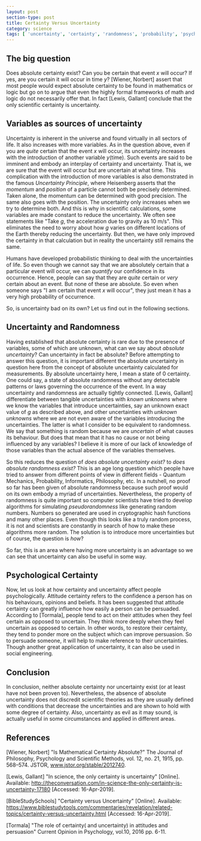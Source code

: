 ```yaml
---
layout: post
section-type: post
title: Certainty Versus Uncertainty
category: science 
tags: [ 'uncertainty', 'certainty', 'randomness', 'probability', 'psychology']
---
```


## The big question

Does absolute certainty exist? Can you be certain that event *x* will occur? If yes, are you certain 
it will occur in time *y*?
\[Wiener, Norbert] assert that most people would expect absolute certainty to be 
found in mathematics or logic but go on to argue that even the highly formal frameworks of math and logic do not necessarily offer that.
In fact \[Lewis, Gallant] conclude that the only scientific certainty is uncertainty.


## Variables as sources of uncertainty
Uncertainty is inherent in the universe and found virtually in all sectors of life. 
It also increases with more variables. As in the question above, even if you are *quite* certain
that the event *x* will occur, its uncertainty increases with the introduction of another variable *y*(time). Such events are 
said to be imminent and embody an interplay of certainty and uncertainty. That is, we are sure that the event will occur but are uncertain at what time. 
This complication with the introduction of more variables is also demonstrated in the famous *Uncertainty Principle*, where Heisenberg asserts that 
the *momentum* and *position* of a particle cannot both be precisely determined. 
Taken alone, the momentum can be determined with good precision. The same also goes with 
the position. The uncertainty only increases when we try to determine both. And this is why
in scientific calculations, some variables are made constant to reduce the uncertainty. We often see
statements like "Take *g*, the acceleration due to gravity as 10 m/s". This eliminates the need
to worry about how *g* varies on different locations of the Earth thereby reducing the uncertainty. But then, we 
have only improved the certainty in that calculation but in reality the uncertainty still remains the same.

Humans have developed probabilistic thinking to deal with the uncertainties of life. So even though we cannot say that
we are absolutely certain that a particular event will occur, we can *quantify* our confidence in its occurrence.
Hence, people can say that they are *quite* certain or *very* certain about an event. But none of these are absolute. 
So even when someone says "I am certain that event *x* will occur", they just mean it has a very high probability of occurrence.

 
So, is uncertainty bad on its own? Let us find out in the following sections.

## Uncertainty and Randomness
Having established that absolute certainty is rare due to the presence of variables, some of which are unknown, what
can we say about *absolute uncertainty*? Can uncertainty in fact be absolute? Before attempting to answer this question,
it is important different the absolute uncertainty in question here from the concept of absolute uncertainty calculated for measurements.
By absolute uncertainty here, I mean a state of 0 certainty. One could say, a state of absolute randomness without 
any detectable patterns or laws governing the occurrence of the event. In a way uncertainty and randomness are actually tightly connected.
\[Lewis, Gallant] differentiate between tangible uncertainties with *known unknowns* where we know the
variables that introduce uncertainties, say an unknown exact value of *g* as described above, and other 
uncertainties with *unknown unknowns* where we are not even aware of the variables introducing the uncertainties.
The latter is what I consider to be equivalent to randomness. We say that something is random because we are *uncertain* 
of what causes its behaviour. But does that mean that it has no cause or not being influenced by any variables?
I believe it is more of our lack of knowledge of those variables than the actual absence of the variables themselves. 

So this reduces the question of *does absolute uncertainty exist?* to *does absolute randomness exist?*
This is an age long question which people have tried to answer from different points of view in different fields - Quantum Mechanics, Probability,
Informatics, Philosophy, etc. In a nutshell, no proof so far has been given of absolute randomness because such proof 
would on its own embody a myriad of uncertainties. Nevertheless, the property of randomness is quite important so computer 
scientists have tried to develop algorithms for simulating *pseudorandomness* like generating random numbers. Numbers so generated are
used in cryptographic hash functions and many other places. Even though this looks like a truly random process, it is not and 
scientists are constantly in search of how to make these algorithms more random. The solution is to introduce more uncertainties but of course, the question is 
*how*?

So far, this is an area where having more uncertainty is an advantage so we can see that uncertainty can also be useful in some way.
 
 
## Psychological Certainty

Now, let us look at how certainty and uncertainty affect people psychologically. Attitude certainty refers to the 
confidence a person has on his behaviours, opinions and beliefs. It has been suggested that attitude certainty can greatly influence how easily
a person can be persuaded. According to \[Tormala], people tend to act on their attitudes when they feel certain as opposed to uncertain. They think more deeply when they feel uncertain as opposed to certain.
In other words, to restore their certainty, they tend to ponder more on the subject which can improve persuasion. So to persuade someone,
it will help to make reference to their uncertainties. Though another great application of uncertainty, it can also be used in social engineering.

## Conclusion
In conclusion, neither absolute certainty nor uncertainty exist (or at least have not been proven to). Nevertheless, the absence of 
absolute uncertainty does not discredit scientific theories as they are usually defined with conditions that decrease the uncertainties and are shown
to hold with some degree of certainty. Also, uncertainty as evil as it may sound, is actually useful in some circumstances and applied in different areas.


## References

\[Wiener, Norbert] "Is Mathematical Certainty Absolute?" The Journal of Philosophy, Psychology and Scientific Methods, vol. 12, no. 21, 1915, pp. 568–574. JSTOR, www.jstor.org/stable/2012740.

\[Lewis, Gallant] "In science, the only certainty is uncertainty" \[Online]. Available: http://theconversation.com/in-science-the-only-certainty-is-uncertainty-17180 \[Accessed: 16-Apr-2019].

\[BibleStudySchools] "Certainty versus Uncertainty" \[Online]. Available: https://www.biblestudytools.com/commentaries/revelation/related-topics/certainty-versus-uncertainty.html \[Accessed: 16-Apr-2019].

\[Tormala] "The role of certainty( and uncertainty) in attitudes and persuasion" Current Opinion in Psychology, vol.10, 2016 pp. 6-11.